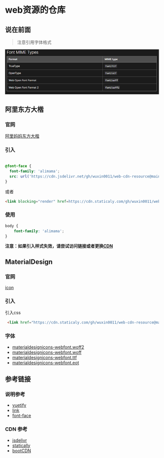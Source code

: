# web资源的仓库





## 说在前面

> 注意引用字体格式

![font-type](./image/font-type.png)



##  阿里东方大楷

### 官网

[阿里妈妈东方大楷](https://www.iconfont.cn/fonts/detail?spm=a313x.7781069.1998910419.d9df05512&cnid=IhcTcFymWeyf)



### 引入

```css

@font-face {
  font-family: 'alimama';
  src: url('https://cdn.jsdelivr.net/gh/wuxin0011/web-cdn-resource@main/alimama/Alimama_DongFangDaKai_Regular.ttf') format('truetype');
}

```

或者

```html
<link blocking="render" href=https://cdn.staticaly.com/gh/wuxin0011/web-cdn-resource@main/alimama/Alimama_DongFangDaKai_Regular.ttf"  as="font" />
```


### 使用

```css
body {
    font-family: 'alimama';
}
```

**注意：如果引入样式失效，请尝试访问链接或者更换[CDN](#参考链接)** 





## MaterialDesign

### 官网

[icon](https://pictogrammers.com/library/mdi/)



### 引入

引入css


```html
 <link href="https://cdn.staticaly.com/gh/wuxin0011/web-cdn-resource@main/MaterialDesign-Webfont/7.2.96/css/materialdesignicons.css" rel="stylesheet">

```


### 字体

- [materialdesignicons-webfont.woff2](./MaterialDesign-Webfont/7.2.96/fonts/materialdesignicons-webfont.woff2)
- [materialdesignicons-webfont.woff](./MaterialDesign-Webfont/7.2.96/fonts/materialdesignicons-webfont.woff)
- [materialdesignicons-webfont.ttf](./MaterialDesign-Webfont/7.2.96/fonts/materialdesignicons-webfont.ttf)
- [materialdesignicons-webfont.eot](./MaterialDesign-Webfont/7.2.96/fonts/materialdesignicons-webfont.eot)





## 参考链接

###  说明参考

- [vuetify](https://vuetifyjs.com/en/features/icon-fonts/)
- [link](https://developer.mozilla.org/en-US/docs/Web/HTML/Element/link#attributes)
- [font-face](https://developer.mozilla.org/en/docs/Web/CSS/@font-face)

### CDN 参考

- [jsdelivr](https://www.jsdelivr.com/)
- [statically](https://statically.io/)
- [bootCDN](https://www.bootcdn.cn/MaterialDesign-Webfont/)
